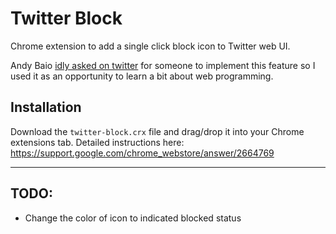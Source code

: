 # Twitter Block

Chrome extension to add a single click block icon to Twitter web UI.

Andy Baio [idly asked on twitter](https://twitter.com/waxpancake/status/539854793435394049) for someone to implement this feature so I used it as an opportunity to learn a bit about web programming.

## Installation

Download the `twitter-block.crx` file and drag/drop it into your Chrome extensions tab. Detailed instructions here: https://support.google.com/chrome_webstore/answer/2664769

- - -

## TODO:
* Change the color of icon to indicated blocked status
